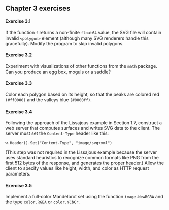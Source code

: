 ## Chapter 3 exercises

#### Exercise 3.1
If the function `f` returns a non-finite `float64` value, the SVG file will contain invalid `<polygon>` element (although many SVG renderers handle this gracefully). Modify the program to skip invalid polygons.

#### Exercise 3.2
Experiment with visualizations of other functions from the `math` package. Can you produce an egg box, moguls or a saddle?

#### Exercise 3.3
Color each polygon based on its height, so that the peaks are colored red `(#ff0000)` and the valleys blue `(#0000ff)`.

#### Exercise 3.4
Following the approach of the Lissajous example in Section 1.7, construct a web server that computes surfaces and writes SVG data to the client. The server must set the `Content-Type` header like this:

`w.Header().Set("Content-Type", "image/svg+xml")`

(This step was not required in the Lissajous example because the server uses standard heuristics to recognize common formats like PNG from the first 512 bytes of the response, and generates the proper header.) Allow the client to specify values like height, width, and color as HTTP request parameters.

#### Exercise 3.5
Implement a full-color Mandelbrot set using the function `image.NewRGBA` and the type `color.RGBA` or `color.YCbCr`.
